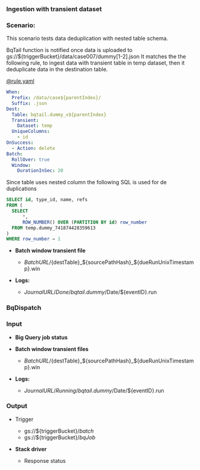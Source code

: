 ### Ingestion with transient dataset 

### Scenario:

This scenario tests data deduplication with nested table schema.


BqTail function is notified once data is uploaded to gs://${triggerBucket}/data/case007/dummy[1-2].json
It matches the the following rule, to ingest data with transient table in temp dataset,  then it deduplicate data in the destination table.



[@rule.yaml](rule/rule.yaml)
```yaml
When:
  Prefix: /data/case${parentIndex}/
  Suffix: .json
Dest:
  Table: bqtail.dummy_v${parentIndex}
  Transient:
    Dataset: temp
  UniqueColumns:
    - id
OnSuccess:
  - Action: delete
Batch:
  RollOver: true
  Window:
    DurationInSec: 20

```


Since table uses nested column the following SQL is used for de duplications

```sql
SELECT id, type_id, name, refs
FROM (
  SELECT
      *,
      ROW_NUMBER() OVER (PARTITION BY id) row_number
  FROM temp.dummy_741874428359613
)
WHERE row_number = 1
```

* **Batch window transient file**
    - ${BatchURL}/${destTable}_${sourcePathHash}_${dueRunUnixTimestamp}.win

* **Logs:** 
    - ${JournalURL}/Done/bqtail.dummy/$Date/${eventID}.run


### BqDispatch

### Input

* **Big Query job status**
* **Batch window transient files**

    - ${BatchURL}/${destTable}_${sourcePathHash}_${dueRunUnixTimestamp}.win

* **Logs:** 
    - ${JournalURL}/Running/bqtail.dummy/$Date/${eventID}.run


### Output

* Trigger 
  - gs://${triggerBucket}/_batch_
  - gs://${triggerBucket}/_bqJob_

* **Stack driver**
  - Response status
  